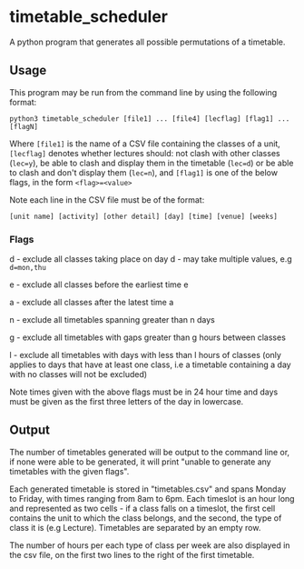 # timetable_scheduler
A python program that generates all possible permutations of a timetable.

## Usage
This program may be run from the command line by using the following format:

 `python3 timetable_scheduler [file1] ... [file4] [lecflag] [flag1] ... [flagN]`

  Where `[file1]` is the name of a CSV file containing the classes of a unit, `[lecflag]` denotes whether lectures should: not  clash with other classes (`lec=y`), be able to clash and display them in the timetable (`lec=d`) or be able to clash and don't display them (`lec=n`), and `[flag1]` is one of the below flags, in the form `<flag>=<value>`

  Note each line in the CSV file must be of the format:

 `[unit name] [activity] [other detail] [day] [time] [venue] [weeks]`

 ### Flags
 d - exclude all classes taking place on day d - may take multiple values, e.g `d=mon,thu`

 e - exclude all classes before the earliest time e

 a - exclude all classes after the latest time a

 n - exclude all timetables spanning greater than n days

 g - exclude all timetables with gaps greater than g hours between classes

 l - exclude all timetables with days with less than l hours of classes (only applies to days that have at least one class, i.e a timetable containing a day with no classes will not be excluded)

 Note times given with the above flags must be in 24 hour time and days must be given as the first three letters of the day in lowercase.

 ## Output
The number of timetables generated will be output to the command line or, if none were able to be generated, it will print "unable to generate any timetables with the given flags".

Each generated timetable is stored in "timetables.csv" and spans Monday to Friday, with times ranging from 8am to 6pm. Each timeslot is an hour long and represented as two cells - if a class falls on a timeslot, the first cell contains the unit to which the class belongs, and the second, the type of class it is (e.g Lecture). Timetables are separated by an empty row.

The number of hours per each type of class per week are also displayed in the csv file, on the first two lines to the right of the first timetable. 
